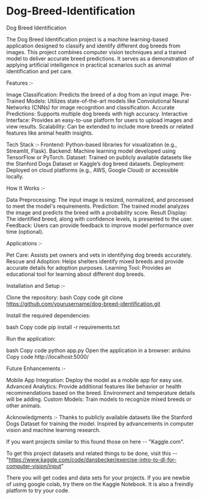 # Dog-Breed-Identification

Dog Breed Identification


The Dog Breed Identification project is a machine learning-based application designed to classify and identify different dog breeds from images. This project combines computer vision techniques and a trained model to deliver accurate breed predictions. It serves as a demonstration of applying artificial intelligence in practical scenarios such as animal identification and pet care.


Features :-

Image Classification: Predicts the breed of a dog from an input image.
Pre-Trained Models: Utilizes state-of-the-art models like Convolutional Neural Networks (CNNs) for image recognition and classification.
Accurate Predictions: Supports multiple dog breeds with high accuracy.
Interactive Interface: Provides an easy-to-use platform for users to upload images and view results.
Scalability: Can be extended to include more breeds or related features like animal health insights.


Tech Stack :-
Frontend: Python-based libraries for visualization (e.g., Streamlit, Flask).
Backend: Machine learning model developed using TensorFlow or PyTorch.
Dataset: Trained on publicly available datasets like the Stanford Dogs Dataset or Kaggle’s dog breed datasets.
Deployment: Deployed on cloud platforms (e.g., AWS, Google Cloud) or accessible locally.


How It Works :-

Data Preprocessing: The input image is resized, normalized, and processed to meet the model's requirements.
Prediction: The trained model analyzes the image and predicts the breed with a probability score.
Result Display: The identified breed, along with confidence levels, is presented to the user.
Feedback: Users can provide feedback to improve model performance over time (optional).


Applications :-

Pet Care: Assists pet owners and vets in identifying dog breeds accurately.
Rescue and Adoption: Helps shelters identify mixed breeds and provide accurate details for adoption purposes.
Learning Tool: Provides an educational tool for learning about different dog breeds.


Installation and Setup :-

Clone the repository:
bash
Copy code
git clone https://github.com/yourusername/dog-breed-identification.git

Install the required dependencies:

bash
Copy code
pip install -r requirements.txt

Run the application:

bash
Copy code
python app.py
Open the application in a browser:
arduino
Copy code
http://localhost:5000/


Future Enhancements :-

Mobile App Integration: Deploy the model as a mobile app for easy use.
Advanced Analytics:
Provide additional features like behavior or health recommendations based on the breed.
Environment and temperature details will be adding.
Custom Models: Train models to recognize mixed breeds or other animals.


Acknowledgments :-
Thanks to publicly available datasets like the Stanford Dogs Dataset for training the model.
Inspired by advancements in computer vision and machine learning research.

If you want projects similar to this found those on here -- "Kaggle.com".

To get this project datasets and related things to be done, visit this -- "https://www.kaggle.com/code/dansbecker/exercise-intro-to-dl-for-computer-vision/input"

There you will get codes and data sets for your projects. If you are newbie of using google colab, try there on the Kaggle Notebook. It is also a freindly platform to try your code.
